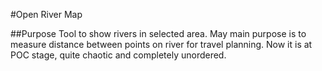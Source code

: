 #Open River Map

##Purpose
Tool to show rivers in selected area. May main purpose is to measure distance between points on river for travel planning. Now it is at POC stage, quite chaotic and completely unordered. 